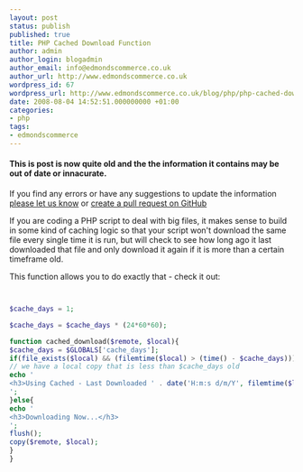```yaml
---
layout: post
status: publish
published: true
title: PHP Cached Download Function
author: admin
author_login: blogadmin
author_email: info@edmondscommerce.co.uk
author_url: http://www.edmondscommerce.co.uk
wordpress_id: 67
wordpress_url: http://www.edmondscommerce.co.uk/blog/php/php-cached-download-function/
date: 2008-08-04 14:52:51.000000000 +01:00
categories:
- php
tags:
- edmondscommerce
---
```

<div class="oldpost"><h4>This is post is now quite old and the the information it contains may be out of date or innacurate.</h4>
<p>
If you find any errors or have any suggestions to update the information <a href="http://edmondscommerce.github.io/contact-us/index.html">please let us know</a>
or <a href="https://github.com/edmondscommerce/edmondscommerce.github.io">create a pull request on GitHub</a>
</p>
</div>
If you are coding a PHP script to deal with big files, it makes sense to build in some kind of caching logic so that your script won't download the same file every single time it is run, but will check to see how long ago it last downloaded that file and only download it again if it is more than a certain timeframe old.

This function allows you to do exactly that - check it out:

```php


$cache_days = 1;

$cache_days = $cache_days * (24*60*60);

function cached_download($remote, $local){
$cache_days = $GLOBALS['cache_days'];
if(file_exists($local) && (filemtime($local) > (time() - $cache_days))){
// we have a local copy that is less than $cache_days old
echo '
<h3>Using Cached - Last Downloaded ' . date('H:m:s d/m/Y', filemtime($local) . '</h3>
';
}else{
echo '
<h3>Downloading Now...</h3>
';
flush();
copy($remote, $local);
}
}


```
